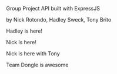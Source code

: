 Group Project API built with ExpressJS

by Nick Rotondo, Hadley Sweck, Tony Brito

Hadley is here!

Nick is here!

Nick is here with Tony

Team Dongle is awesome
